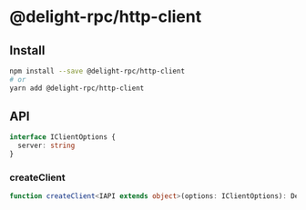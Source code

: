 # @delight-rpc/http-client

## Install

```sh
npm install --save @delight-rpc/http-client
# or
yarn add @delight-rpc/http-client
```

## API

```ts
interface IClientOptions {
  server: string
}
```

### createClient

```ts
function createClient<IAPI extends object>(options: IClientOptions): DelightRPC.RequestProxy<IAPI>
```
